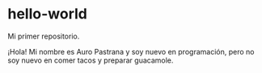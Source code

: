 # hello-world
Mi primer repositorio.

¡Hola!
Mi nombre es Auro Pastrana y soy nuevo en programación, pero no soy nuevo en comer tacos y preparar guacamole. 
